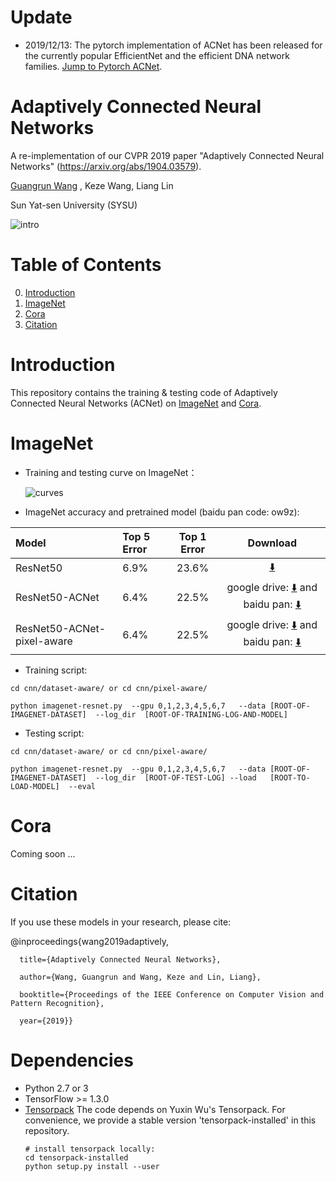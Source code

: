 
# Update

- 2019/12/13: The pytorch implementation of ACNet has been released for the currently popular EfficientNet and the efficient DNA network families. [Jump to Pytorch ACNet](https://github.com/wanggrun/Adaptively-Connected-Neural-Networks-Pytorch).


# Adaptively Connected Neural Networks
A re-implementation of our CVPR 2019 paper "Adaptively Connected Neural Networks" (https://arxiv.org/abs/1904.03579).

[Guangrun Wang](https://wanggrun.github.io/) , Keze Wang, Liang Lin

Sun Yat-sen University (SYSU)





![intro](https://github.com/wanggrun/Adaptively-Connected-Neural-Networks/blob/master/intro.jpg)






# Table of Contents
0. [Introduction](#introduction)
0. [ImageNet](#imagenet)
0. [Cora](#cora)
0. [Citation](#citation)

# Introduction

This repository contains the training & testing code of Adaptively Connected Neural Networks (ACNet) on [ImageNet](http://image-net.org/challenges/LSVRC/2015/) and [Cora](http://linqs.cs.umd.edu/projects/projects/lbc/). 


# ImageNet

+ Training and testing curve on ImageNet：



   ![curves](https://github.com/wanggrun/Adaptively-Connected-Neural-Networks/blob/master/error.jpg)
	   
	   
	   
	   
	   
	   
	   

+ ImageNet accuracy and pretrained model (baidu pan code: ow9z):

| Model            | Top 5 Error | Top 1 Error | Download                                                                          |
|:-----------------|:------------|:-----------:|:---------------------------------------------------------------------------------:|
| ResNet50         | 6.9%       | 23.6%      | [:arrow_down:](http://models.tensorpack.com/ResNet/ImageNet-ResNet50.npz)         |
| ResNet50-ACNet   | 6.4%       | 22.5%      | google drive: [:arrow_down:](https://drive.google.com/open?id=1M0Nb6IKiGdlHy8hOOG_Rcbh861Ve1OeE)   and baidu pan: [:arrow_down:](https://pan.baidu.com/s/1KoaBmK_dr35zkmXXDlyDdA)   |
| ResNet50-ACNet-pixel-aware| 6.4% | 22.5%   | google drive: [:arrow_down:](https://drive.google.com/open?id=1OTV-LFX1VrCxRIHju036uNkNz0aJBhGJ)   and baidu pan: [:arrow_down:](https://pan.baidu.com/s/1KoaBmK_dr35zkmXXDlyDdA)     |


+ Training script:
```
cd cnn/dataset-aware/ or cd cnn/pixel-aware/

python imagenet-resnet.py  --gpu 0,1,2,3,4,5,6,7   --data [ROOT-OF-IMAGENET-DATASET]  --log_dir  [ROOT-OF-TRAINING-LOG-AND-MODEL] 
```

+ Testing script:
```
cd cnn/dataset-aware/ or cd cnn/pixel-aware/

python imagenet-resnet.py  --gpu 0,1,2,3,4,5,6,7   --data [ROOT-OF-IMAGENET-DATASET]  --log_dir  [ROOT-OF-TEST-LOG] --load   [ROOT-TO-LOAD-MODEL]  --eval
```

# Cora

Coming soon ...

# Citation

If you use these models in your research, please cite:

@inproceedings{wang2019adaptively,
  
      title={Adaptively Connected Neural Networks},
  
      author={Wang, Guangrun and Wang, Keze and Lin, Liang},
  
      booktitle={Proceedings of the IEEE Conference on Computer Vision and Pattern Recognition},
  
      year={2019}}
      

# Dependencies
+ Python 2.7 or 3
+ TensorFlow >= 1.3.0
+ [Tensorpack](https://github.com/ppwwyyxx/tensorpack)
   The code depends on Yuxin Wu's Tensorpack. For convenience, we provide a stable version 'tensorpack-installed' in this repository. 
   ```
   # install tensorpack locally:
   cd tensorpack-installed
   python setup.py install --user
   ```
